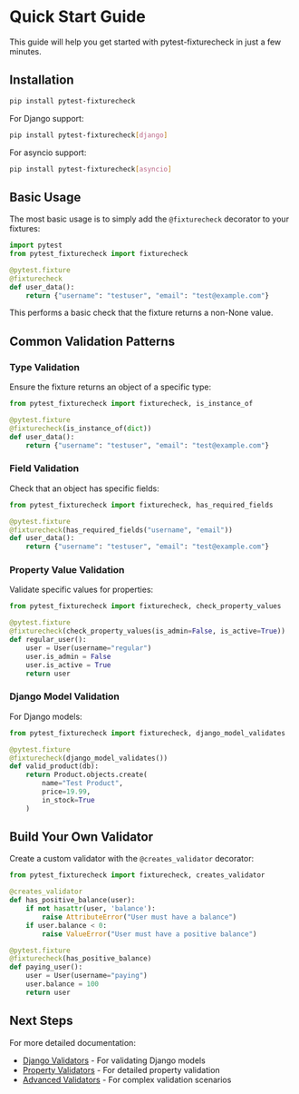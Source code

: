# Quick Start Guide

This guide will help you get started with pytest-fixturecheck in just a few minutes.

## Installation

```bash
pip install pytest-fixturecheck
```

For Django support:
```bash
pip install pytest-fixturecheck[django]
```

For asyncio support:
```bash
pip install pytest-fixturecheck[asyncio]
```

## Basic Usage

The most basic usage is to simply add the `@fixturecheck` decorator to your fixtures:

```python
import pytest
from pytest_fixturecheck import fixturecheck

@pytest.fixture
@fixturecheck
def user_data():
    return {"username": "testuser", "email": "test@example.com"}
```

This performs a basic check that the fixture returns a non-None value.

## Common Validation Patterns

### Type Validation

Ensure the fixture returns an object of a specific type:

```python
from pytest_fixturecheck import fixturecheck, is_instance_of

@pytest.fixture
@fixturecheck(is_instance_of(dict))
def user_data():
    return {"username": "testuser", "email": "test@example.com"}
```

### Field Validation

Check that an object has specific fields:

```python
from pytest_fixturecheck import fixturecheck, has_required_fields

@pytest.fixture
@fixturecheck(has_required_fields("username", "email"))
def user_data():
    return {"username": "testuser", "email": "test@example.com"}
```

### Property Value Validation

Validate specific values for properties:

```python
from pytest_fixturecheck import fixturecheck, check_property_values

@pytest.fixture
@fixturecheck(check_property_values(is_admin=False, is_active=True))
def regular_user():
    user = User(username="regular")
    user.is_admin = False
    user.is_active = True
    return user
```

### Django Model Validation

For Django models:

```python
from pytest_fixturecheck import fixturecheck, django_model_validates

@pytest.fixture
@fixturecheck(django_model_validates())
def valid_product(db):
    return Product.objects.create(
        name="Test Product",
        price=19.99,
        in_stock=True
    )
```

## Build Your Own Validator

Create a custom validator with the `@creates_validator` decorator:

```python
from pytest_fixturecheck import fixturecheck, creates_validator

@creates_validator
def has_positive_balance(user):
    if not hasattr(user, 'balance'):
        raise AttributeError("User must have a balance")
    if user.balance < 0:
        raise ValueError("User must have a positive balance")

@pytest.fixture
@fixturecheck(has_positive_balance)
def paying_user():
    user = User(username="paying")
    user.balance = 100
    return user
```

## Next Steps

For more detailed documentation:

- [Django Validators](./DJANGO_VALIDATORS.md) - For validating Django models
- [Property Validators](./PROPERTY_VALIDATORS.md) - For detailed property validation
- [Advanced Validators](./ADVANCED_VALIDATORS.md) - For complex validation scenarios
